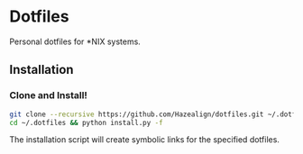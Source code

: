 Dotfiles
========

Personal dotfiles for \*NIX systems.

## Installation

### Clone and Install!

```bash
git clone --recursive https://github.com/Hazealign/dotfiles.git ~/.dotfiles
cd ~/.dotfiles && python install.py -f
```

The installation script will create symbolic links for the specified dotfiles.
